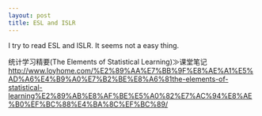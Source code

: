 ```yaml
---
layout: post
title: ESL and ISLR
---
```

I try to read ESL and ISLR. It seems not a easy thing.


统计学习精要(The Elements of Statistical Learning)≫课堂笔记
http://www.loyhome.com/%E2%89%AA%E7%BB%9F%E8%AE%A1%E5%AD%A6%E4%B9%A0%E7%B2%BE%E8%A6%81the-elements-of-statistical-learning%E2%89%AB%E8%AF%BE%E5%A0%82%E7%AC%94%E8%AE%B0%EF%BC%88%E4%BA%8C%EF%BC%89/
